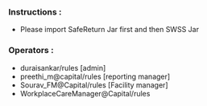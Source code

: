 ### Instructions :
- Please import SafeReturn Jar first and then SWSS Jar


### Operators :
- duraisankar/rules [admin]
- preethi_m@capital/rules [reporting manager]
- Sourav_FM@Capital/rules [Facility manager]
- WorkplaceCareManager@Capital/rules
